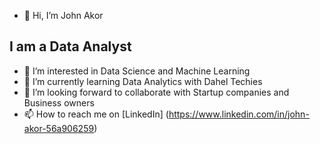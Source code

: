 
- 👋 Hi, I’m John Akor
## I am a Data Analyst 
- 👀 I’m interested in Data Science and Machine Learning 
- 🌱 I’m currently learning Data Analytics with Dahel Techies
- 💞️ I’m looking forward to collaborate with Startup companies and Business owners 
- 📫 How to reach me on [LinkedIn] (https://www.linkedin.com/in/john-akor-56a906259)
